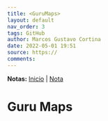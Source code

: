```yaml
---
title: <GuruMaps>
layout: default
nav_order: 3
tags: GitHub
author: Marcos Gustavo Cortina
date: 2022-05-01 19:51
source: https://
comments: 
---
```

**Notas:** 
[Inicio](index.md) | [Nota](nota.md)


# Guru Maps
